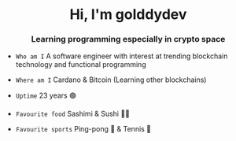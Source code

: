 
<h1 align="center">Hi, I'm golddydev</h1>

<h3 align="center">Learning programming especially in crypto space</h3>

- `Who am I` A software engineer with interest at trending blockchain technology and functional programming

- `Where am I` Cardano & Bitcoin (Learning other blockchains)

- `Uptime` 23 years 🟢

- `Favourite food` Sashimi & Sushi 🍣🥢

- `Favourite sports` Ping-pong 🏓 & Tennis 🎾
